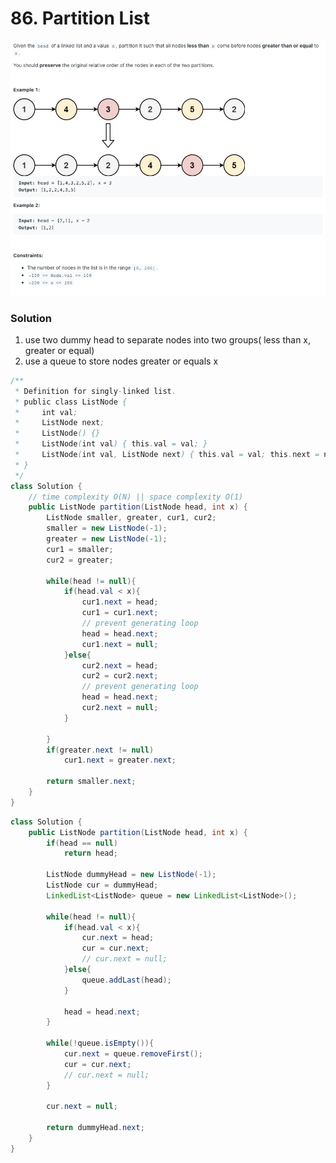 # 86. Partition List

![86%20Partition%20List%20b5180e78ab8940bcb5b1cdd6febfe243/Untitled.png](86%20Partition%20List%20b5180e78ab8940bcb5b1cdd6febfe243/Untitled.png)

### Solution

1. use two dummy head to separate nodes into two groups( less than x, greater or equal)
2. use a queue to store nodes greater or equals x

```java
/**
 * Definition for singly-linked list.
 * public class ListNode {
 *     int val;
 *     ListNode next;
 *     ListNode() {}
 *     ListNode(int val) { this.val = val; }
 *     ListNode(int val, ListNode next) { this.val = val; this.next = next; }
 * }
 */
class Solution {
    // time complexity O(N) || space complexity O(1)
    public ListNode partition(ListNode head, int x) {
        ListNode smaller, greater, cur1, cur2;
        smaller = new ListNode(-1);
        greater = new ListNode(-1);
        cur1 = smaller;
        cur2 = greater;
        
        while(head != null){
            if(head.val < x){
                cur1.next = head;
                cur1 = cur1.next;
                // prevent generating loop
                head = head.next;
                cur1.next = null;
            }else{
                cur2.next = head;
                cur2 = cur2.next;
                // prevent generating loop
                head = head.next;
                cur2.next = null;
            }
            
        }
        if(greater.next != null)
            cur1.next = greater.next;
        
        return smaller.next;
    }
}
```

```java
class Solution {
    public ListNode partition(ListNode head, int x) {
        if(head == null)
            return head;

        ListNode dummyHead = new ListNode(-1);
        ListNode cur = dummyHead;
        LinkedList<ListNode> queue = new LinkedList<ListNode>();

        while(head != null){
            if(head.val < x){
                cur.next = head;
                cur = cur.next;
                // cur.next = null;
            }else{
                queue.addLast(head);
            }

            head = head.next;
        }

        while(!queue.isEmpty()){
            cur.next = queue.removeFirst();
            cur = cur.next;
            // cur.next = null;
        }

        cur.next = null;

        return dummyHead.next;
    }
}
```